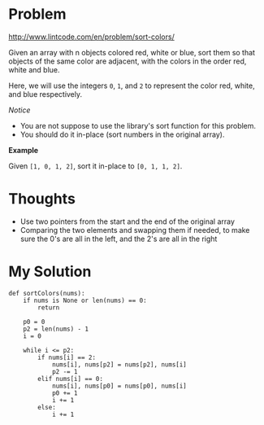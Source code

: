 # Problem

http://www.lintcode.com/en/problem/sort-colors/

Given an array with n objects colored red, white or blue, sort them so that objects of the same color are adjacent, with the colors in the order red, white and blue.

Here, we will use the integers ```0```, ```1```, and ```2``` to represent the color red, white, and blue respectively.

*Notice*

- You are not suppose to use the library's sort function for this problem. 
- You should do it in-place (sort numbers in the original array).

**Example**

Given ```[1, 0, 1, 2]```, sort it in-place to ```[0, 1, 1, 2]```.

# Thoughts

- Use two pointers from the start and the end of the original array
- Comparing the two elements and swapping them if needed, to make sure the 0's are all in the left, and the 2's are all in the right

# My Solution

```
def sortColors(nums):
    if nums is None or len(nums) == 0:
        return
    
    p0 = 0
    p2 = len(nums) - 1
    i = 0
    
    while i <= p2:
        if nums[i] == 2:
            nums[i], nums[p2] = nums[p2], nums[i]
            p2 -= 1
        elif nums[i] == 0:
            nums[i], nums[p0] = nums[p0], nums[i]
            p0 += 1
            i += 1
        else:
            i += 1
```
